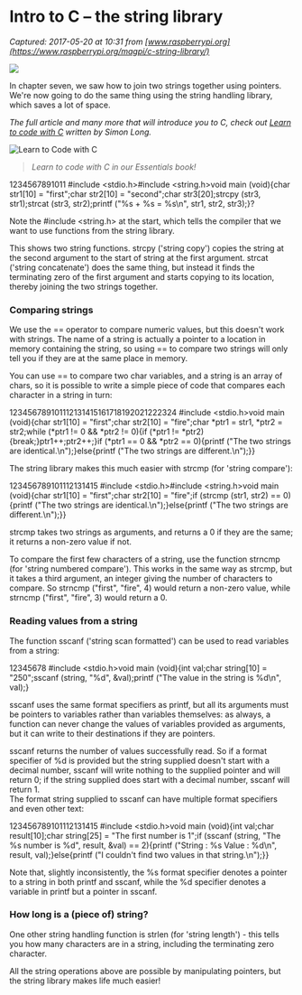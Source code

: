 # Intro to C – the string library

_Captured: 2017-05-20 at 10:31 from [www.raspberrypi.org](https://www.raspberrypi.org/magpi/c-string-library/)_

![](https://www.raspberrypi.org/magpi/wp-content/uploads/2017/03/string.png)

In chapter seven, we saw how to join two strings together using pointers. We're now going to do the same thing using the string handling library, which saves a lot of space.

_The full article and many more that will introduce you to C, check out [Learn to code with C](https://www.raspberrypi.org/magpi/issues/magpi/essentials-c-v1) written by Simon Long._

![Learn to Code with C](https://www.raspberrypi.org/magpi/wp-content/uploads/2016/10/eBook_8-Code-C.png)

> _Learn to code with C in our Essentials book!_

1234567891011 
#include <stdio.h>#include <string.h>void main (void){char str1[10] = "first";char str2[10] = "second";char str3[20];strcpy (str3, str1);strcat (str3, str2);printf ("%s + %s = %s\n", str1, str2, str3);}?

Note the #include <string.h> at the start, which tells the compiler that we want to use functions from the string library.

This shows two string functions. strcpy ('string copy') copies the string at the second argument to the start of string at the first argument. strcat ('string concatenate') does the same thing, but instead it finds the terminating zero of the first argument and starts copying to its location, thereby joining the two strings together.

### Comparing strings

We use the == operator to compare numeric values, but this doesn't work with strings. The name of a string is actually a pointer to a location in memory containing the string, so using == to compare two strings will only tell you if they are at the same place in memory.

You can use == to compare two char variables, and a string is an array of chars, so it is possible to write a simple piece of code that compares each character in a string in turn:

123456789101112131415161718192021222324 
#include <stdio.h>void main (void){char str1[10] = "first";char str2[10] = "fire";char *ptr1 = str1, *ptr2 = str2;while (*ptr1 != 0 && *ptr2 != 0){if (*ptr1 != *ptr2){break;}ptr1++;ptr2++;}if (*ptr1 == 0 && *ptr2 == 0){printf ("The two strings are identical.\n");}else{printf ("The two strings are different.\n");}}

The string library makes this much easier with strcmp (for 'string compare'):

123456789101112131415 
#include <stdio.h>#include <string.h>void main (void){char str1[10] = "first";char str2[10] = "fire";if (strcmp (str1, str2) == 0){printf ("The two strings are identical.\n");}else{printf ("The two strings are different.\n");}}

strcmp takes two strings as arguments, and returns a 0 if they are the same; it returns a non-zero value if not.

To compare the first few characters of a string, use the function strncmp (for 'string numbered compare'). This works in the same way as strcmp, but it takes a third argument, an integer giving the number of characters to compare. So strncmp ("first", "fire", 4) would return a non-zero value, while strncmp ("first", "fire", 3) would return a 0.

### Reading values from a string

The function sscanf ('string scan formatted') can be used to read variables from a string:

12345678 
#include <stdio.h>void main (void){int val;char string[10] = "250";sscanf (string, "%d", &val);printf ("The value in the string is %d\n", val);}

sscanf uses the same format specifiers as printf, but all its arguments must be pointers to variables rather than variables themselves: as always, a function can never change the values of variables provided as arguments, but it can write to their destinations if they are pointers.

sscanf returns the number of values successfully read. So if a format specifier of %d is provided but the string supplied doesn't start with a decimal number, sscanf will write nothing to the supplied pointer and will return 0; if the string supplied does start with a decimal number, sscanf will return 1.  
The format string supplied to sscanf can have multiple format specifiers and even other text:

123456789101112131415 
#include <stdio.h>void main (void){int val;char result[10];char string[25] = "The first number is 1";if (sscanf (string, "The %s number is %d", result, &val) == 2){printf ("String : %s Value : %d\n", result, val);}else{printf ("I couldn't find two values in that string.\n");}}

Note that, slightly inconsistently, the %s format specifier denotes a pointer to a string in both printf and sscanf, while the %d specifier denotes a variable in printf but a pointer in sscanf.

### How long is a (piece of) string?

One other string handling function is strlen (for 'string length') - this tells you how many characters are in a string, including the terminating zero character.

All the string operations above are possible by manipulating pointers, but the string library makes life much easier!
